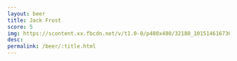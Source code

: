 ```yaml
---
layout: beer
title: Jack Frost
score: 5
img: https://scontent.xx.fbcdn.net/v/t1.0-0/p480x480/32180_10151461673683745_1033363252_n.jpg?oh=c091f20d2fbedbd2401bd79029a221c9&oe=58DF6471
desc: 
permalink: /beer/:title.html
---
```


